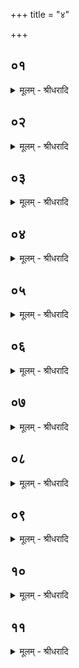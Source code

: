 +++
title = "४"

+++


## ०१
<details><summary>मूलम् - श्रीधरादि</summary>

महाहवि᳘षा ह वै᳘ देवा᳘ वृत्रं᳘ जघ्नुः॥  
(स्ते᳘) ते᳘नो ऽएव᳘ व्यजयन्त᳘[[!!]] येय᳘मेषां व्वि᳘जितिस्तां त᳘थो ऽए᳘वैष᳘ एते᳘न पाप्मा᳘नं द्विष᳘न्तं भ्रा᳘तृव्यᳫँ᳭ हन्ति त᳘थो एव वि᳘जयते त᳘स्माद्वा᳘ ऽएष᳘ ऽएते᳘न यजते॥
</details>

## ०२
<details><summary>मूलम् - श्रीधरादि</summary>

त᳘स्यायृ᳘त्॥  
(दु᳘) उ᳘पकिरन्त्युत्तरवेदिं᳘ गृह्ण᳘न्ति पृषदाज्यं म᳘न्थन्त्यग्निं न᳘वप्रयाजं भवति न᳘वानुयाजं त्री᳘णि समिष्टयजू᳘ᳫं᳘षि भवन्त्य᳘थैता᳘न्येव प᳘ञ्च हवी᳘ᳫं᳘षि भवन्ति॥
</details>

## ०३
<details><summary>मूलम् - श्रीधरादि</summary>

स य᳘दाग्ने᳘यो ऽष्टा᳘कपालः पुरोडा᳘शो भ᳘वति॥  
(त्य) अग्नि᳘ना ह वा᳘ ऽएनं ते᳘जसा ऽघ्नन्त्स ते᳘जो ऽग्नि᳘र्नाव्यथत त᳘स्मादाग्नेयो᳘ भवति॥
</details>

## ०४
<details><summary>मूलम् - श्रीधरादि</summary>

(त्य᳘) अ᳘थ य᳘त्सौम्य᳘श्चरुर्भ᳘वति॥  
सो᳘मेन ह वा᳘ ऽएनᳫँ᳭ रा᳘ज्ञा ऽघ्नन्त्सो᳘मराजान एव त᳘स्मात्सौम्य᳘श्चरु᳘र्भवति॥
</details>

## ०५
<details><summary>मूलम् - श्रीधरादि</summary>

(त्य᳘) अ᳘थ य᳘त्सावित्रः॥  
(त्रो) द्वा᳘दशकपालो वा ऽष्टा᳘कपालो वा पुरोडा᳘शो भ᳘वति सविता वै᳘ देवा᳘नां प्रसविता᳘ सवितृ᳘प्रसूता है᳘वैनमघ्नंस्त᳘स्मात्सावित्रो᳘ भवति॥
</details>

## ०६
<details><summary>मूलम् - श्रीधरादि</summary>

(त्य᳘) अ᳘थ य᳘त्सारस्वत᳘श्चरुर्भ᳘वति॥  
व्वाग्वै स᳘रस्वती व्वा᳘गु हैवा᳘नुममाद प्र᳘हर जही᳘ति त᳘स्मात्सारस्वत᳘श्चरु᳘र्भवति॥
</details>

## ०७
<details><summary>मूलम् - श्रीधरादि</summary>

(त्य᳘) अ᳘थ य᳘त्पौष्ण᳘श्चरुर्भ᳘वति॥  
(ती) इयं वै᳘ पृथिवी᳘ पू᳘षेय᳘ᳫँ᳘ है᳘वैनं व्वधा᳘य प्रति प्र᳘ददावन᳘या है᳘वैनं प्रतिप्र᳘त्तं जघ्नुस्त᳘स्मात्पौष्ण᳘श्चरु᳘र्भवति॥
</details>

## ०८
<details><summary>मूलम् - श्रीधरादि</summary>

(त्य᳘) अ᳘थैन्द्राग्नो द्वा᳘दशकपालः पुरोडा᳘शो भवति॥  
(त्ये) एते᳘न है᳘वैनमघ्नंस्ते᳘जो वा᳘ अग्नि᳘रिन्द्रियं᳘ व्वीर्यमि᳘न्द्र एता᳘भ्यामेनमुभा᳘भ्यां व्वी᳘र्याभ्यामघ्नन्ब्र᳘ह्म वा᳘ ऽअग्निः᳘ क्षत्रमि᳘न्द्रस्ते᳘ ऽउभे᳘ सᳫँ᳭र᳘भ्य ब्र᳘ह्म च क्षत्रं᳘ च सयु᳘जौ कृत्वा ता᳘भ्यामेनमुभा᳘भ्यां व्वी᳘र्याभ्यामघ्नंस्त᳘स्मादैन्द्राग्नो द्वा᳘दशकपालः पुरोडा᳘शो भवति॥
</details>

## ०९
<details><summary>मूलम् - श्रीधरादि</summary>

(त्य᳘) अ᳘थ माहेन्द्र᳘श्चरु᳘र्भवति॥  
(ती᳘) इ᳘न्द्रो वा᳘ ऽएष᳘ पुरा᳘ व्वृत्र᳘स्य व्वधाद᳘थ व्वृत्र᳘ᳫं᳘हत्वा य᳘था महाराजो᳘ व्विजिग्यान᳘ ऽएवं᳘ महे᳘न्द्रो ऽभवत्त᳘स्मान्माहेन्द्र᳘श्चरु᳘र्भवति महा᳘न्तमु चै᳘वैनमेतत्ख᳘लु करोति व्वृत्र᳘स्य व्वधा᳘य त᳘स्माद्वेव᳘ माहेन्द्र᳘श्चरु᳘र्भवति॥
</details>

## १०
<details><summary>मूलम् - श्रीधरादि</summary>

(त्य᳘) अ᳘थ व्वैश्वकर्मण ऽए᳘ककपालः पुरोडा᳘शो भवति॥  
व्वि᳘श्वं वा᳘ ऽएतत्क᳘र्म कृतᳫँ᳭ स᳘र्व्वं जितं᳘ देवा᳘नामासीत्साकमेधै᳘रीजाना᳘नां व्विजिग्याना᳘नां व्वि᳘श्वम्वे᳘वैत᳘स्यैतत्क᳘र्म कृतᳫँ᳭ स᳘र्व्वं जितं᳘ भवति साकमेधै᳘रीजान᳘स्य व्विजिग्यान᳘स्य त᳘स्माद्वैश्वकर्मण ऽए᳘ककपालः पुरोडा᳘शो भवति॥
</details>

## ११
<details><summary>मूलम् - श्रीधरादि</summary>

(त्ये) एते᳘न वै᳘ देवाः᳘॥  
(०) यज्ञे᳘नेष्ट्वा᳘ येयं᳘ देवानां प्रजातिर्या श्री᳘रेत᳘द्बभूवुरेता᳘ᳫं ह वै प्र᳘जातिं प्र᳘जायत एताᳫँ᳭ श्रि᳘यं गच्छति य᳘ ऽएवं᳘ व्विद्वा᳘नेते᳘न यज्ञे᳘न य᳘जते त᳘स्माद्वा᳘ ऽएते᳘न यजेत॥
</details>